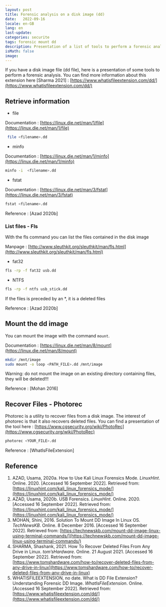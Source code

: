 ```yaml
---
layout: post
title: Forensic analysis on a disk image (dd)
date:   2022-09-16
locale: en-GB
lang: en
last-update: 
categories: securite
tags: forensic mount dd
description: Presentation of a list of tools to perform a forensic analysis on a disk image (minfo, fls, mount, photorec, ...).
isMath: false
image: 
---
```


If you have a disk image file (dd file), here is a presentation of some tools to perform a forensic analysis. You can find more information about this extension here [Sharma 2021] : [https://www.whatisfileextension.com/dd/](https://www.whatisfileextension.com/dd/)

## Retrieve information

- file

Documentation : [https://linux.die.net/man/1/file](https://linux.die.net/man/1/file)

```bash
 file <filename>.dd
```

- minfo

Documentation : [https://linux.die.net/man/1/minfo](https://linux.die.net/man/1/minfo)

```bash
minfo -i  <filename>.dd
```

- fstat

Documentation : [https://linux.die.net/man/3/fstat](https://linux.die.net/man/3/fstat)

```bash
fstat <filename>.dd
```

Reference : [Azad 2020b]

### List files - Fls

With the fls command you can list the files contained in the disk image

Manpage : [http://www.sleuthkit.org/sleuthkit/man/fls.html](http://www.sleuthkit.org/sleuthkit/man/fls.html)

- fat32


```bash
fls -rp -f fat32 usb.dd
```

- NTFS


```bash
fls -rp -f ntfs usb_stick.dd
```

If the files is preceded by an *, it is a deleted files

Reference : [Azad 2020b]

## Mount the dd image

You can mount the image with the command `mount`.

Documentation : [https://linux.die.net/man/8/mount](https://linux.die.net/man/8/mount)

```bash
mkdir /mnt/image
sudo mount -o loop <PATH_FILE>.dd /mnt/image
```

Warning: do not mount the image on an existing directory containing files, they will be deleted!!!

Reference : [Mohan 2016]

## Recover Files - Photorec

Photorec is a utility to recover files from a disk image. The interest of photorec is that it also recovers deleted files. You can find a presentation of the tool here :  [https://www.cgsecurity.org/wiki/PhotoRec](https://www.cgsecurity.org/wiki/PhotoRec)

```bash
photorec <YOUR_FILE>.dd
```

Reference : [WhatIsFileExtension]

## Reference 

1. AZAD, Usama, 2020a. How to Use Kali Linux Forensics Mode. *LinuxHint*. Online. 2020. [Accessed 16 September 2022]. Retrieved from: [https://linuxhint.com/kali_linux_forensics_mode/](https://linuxhint.com/kali_linux_forensics_mode/)
2. AZAD, Usama, 2020b. USB Forensics. *LinuxHint*. Online. 2020. [Accessed 16 September 2022]. Retrieved from: [https://linuxhint.com/kali_linux_forensics_mode/](https://linuxhint.com/kali_linux_forensics_mode/)
3. MOHAN, Shini, 2016. Solution To Mount DD Image In Linux OS. *TechNewsKB*. Online. 8 December 2016. [Accessed 16 September 2022]. Retrieved from: [https://technewskb.com/mount-dd-image-linux-using-terminal-commands/](https://technewskb.com/mount-dd-image-linux-using-terminal-commands/)
4. SHARMA, Shashank, 2021. How To Recover Deleted Files From Any Drive in Linux. *tom’sHardware*. Online. 21 August 2021. [Accessed 16 September 2022]. Retrieved from: [https://www.tomshardware.com/how-to/recover-deleted-files-from-any-drive-in-linux](https://www.tomshardware.com/how-to/recover-deleted-files-from-any-drive-in-linux)
5. WHATISFILEEXTENSION, no date. What is DD File Extension? Understanding Forensic DD Image. *WhatIsFileExtension*. Online. [Accessed 16 September 2022]. Retrieved from: [https://www.whatisfileextension.com/dd/](https://www.whatisfileextension.com/dd/)